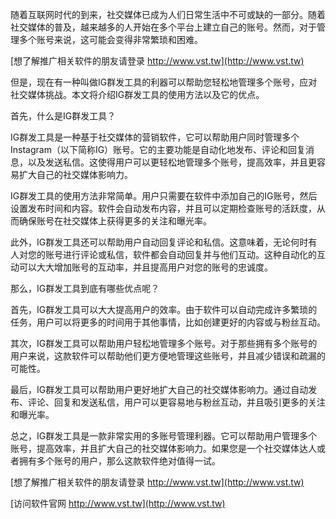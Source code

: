 随着互联网时代的到来，社交媒体已成为人们日常生活中不可或缺的一部分。随着社交媒体的普及，越来越多的人开始在多个平台上建立自己的账号。然而，对于管理多个账号来说，这可能会变得非常繁琐和困难。

[想了解推广相关软件的朋友请登录 http://www.vst.tw](http://www.vst.tw)

但是，现在有一种叫做IG群发工具的利器可以帮助您轻松地管理多个账号，应对社交媒体挑战。本文将介绍IG群发工具的使用方法以及它的优点。

首先，什么是IG群发工具？

IG群发工具是一种基于社交媒体的营销软件，它可以帮助用户同时管理多个Instagram（以下简称IG）账号。它的主要功能是自动化地发布、评论和回复消息，以及发送私信。这使得用户可以更轻松地管理多个账号，提高效率，并且更容易扩大自己的社交媒体影响力。

IG群发工具的使用方法非常简单。用户只需要在软件中添加自己的IG账号，然后设置发布时间和内容。软件会自动发布内容，并且可以定期检查账号的活跃度，从而确保账号在社交媒体上获得更多的关注和曝光率。

此外，IG群发工具还可以帮助用户自动回复评论和私信。这意味着，无论何时有人对您的账号进行评论或私信，软件都会自动回复并与他们互动。这种自动化的互动可以大大增加账号的互动率，并且提高用户对您的账号的忠诚度。

那么，IG群发工具到底有哪些优点呢？

首先，IG群发工具可以大大提高用户的效率。由于软件可以自动完成许多繁琐的任务，用户可以将更多的时间用于其他事情，比如创建更好的内容或与粉丝互动。

其次，IG群发工具可以帮助用户轻松地管理多个账号。对于那些拥有多个账号的用户来说，这款软件可以帮助他们更方便地管理这些账号，并且减少错误和疏漏的可能性。

最后，IG群发工具可以帮助用户更好地扩大自己的社交媒体影响力。通过自动发布、评论、回复和发送私信，用户可以更容易地与粉丝互动，并且吸引更多的关注和曝光率。

总之，IG群发工具是一款非常实用的多账号管理利器。它可以帮助用户管理多个账号，提高效率，并且扩大自己的社交媒体影响力。如果您是一个社交媒体达人或者拥有多个账号的用户，那么这款软件绝对值得一试。

[想了解推广相关软件的朋友请登录 http://www.vst.tw](http://www.vst.tw)


[访问软件官网 http://www.vst.tw](http://www.vst.tw)
